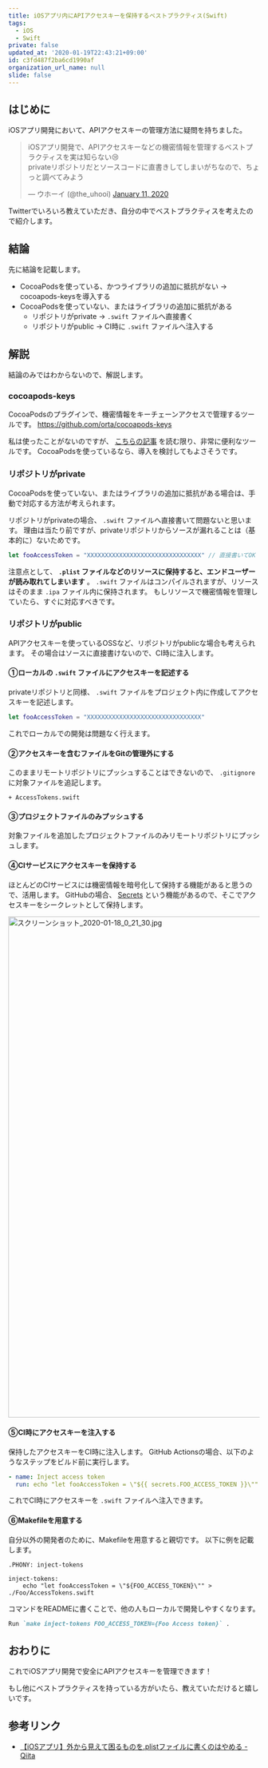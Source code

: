 ```yaml
---
title: iOSアプリ内にAPIアクセスキーを保持するベストプラクティス(Swift)
tags:
  - iOS
  - Swift
private: false
updated_at: '2020-01-19T22:43:21+09:00'
id: c3fd487f2ba6cd1990af
organization_url_name: null
slide: false
---
```

## はじめに

iOSアプリ開発において、APIアクセスキーの管理方法に疑問を持ちました。

<blockquote class="twitter-tweet"><p lang="ja" dir="ltr">iOSアプリ開発で、APIアクセスキーなどの機密情報を管理するベストプラクティスを実は知らない😢<br>privateリポジトリだとソースコードに直書きしてしまいがちなので、ちょっと調べてみよう</p>&mdash; ウホーイ (@the_uhooi) <a href="https://twitter.com/the_uhooi/status/1215894536611745792?ref_src=twsrc%5Etfw">January 11, 2020</a></blockquote> <script async src="https://platform.twitter.com/widgets.js" charset="utf-8"></script>

Twitterでいろいろ教えていただき、自分の中でベストプラクティスを考えたので紹介します。

## 結論

先に結論を記載します。

- CocoaPodsを使っている、かつライブラリの追加に抵抗がない → cocoapods-keysを導入する
- CocoaPodsを使っていない、またはライブラリの追加に抵抗がある
  - リポジトリがprivate → `.swift` ファイルへ直接書く
  - リポジトリがpublic → CI時に `.swift` ファイルへ注入する

## 解説

結論のみではわからないので、解説します。

### cocoapods-keys

CocoaPodsのプラグインで、機密情報をキーチェーンアクセスで管理するツールです。
https://github.com/orta/cocoapods-keys

私は使ったことがないのですが、 [こちらの記事](https://qiita.com/susieyy/items/4632e30068a826b936f6) を読む限り、非常に便利なツールです。
CocoaPodsを使っているなら、導入を検討してもよさそうです。

### リポジトリがprivate

CocoaPodsを使っていない、またはライブラリの追加に抵抗がある場合は、手動で対応する方法が考えられます。

リポジトリがprivateの場合、 `.swift` ファイルへ直接書いて問題ないと思います。
理由は当たり前ですが、privateリポジトリからソースが漏れることは（基本的に）ないためです。

```swift:AccessTokens.swift
let fooAccessToken = "XXXXXXXXXXXXXXXXXXXXXXXXXXXXXXXX" // 直接書いてOK
```

注意点として、 __`.plist` ファイルなどのリソースに保持すると、エンドユーザーが読み取れてしまいます__ 。
`.swift` ファイルはコンパイルされますが、リソースはそのまま `.ipa` ファイル内に保持されます。
もしリソースで機密情報を管理していたら、すぐに対応すべきです。

### リポジトリがpublic

APIアクセスキーを使っているOSSなど、リポジトリがpublicな場合も考えられます。
その場合はソースに直接書けないので、CI時に注入します。

#### ①ローカルの `.swift` ファイルにアクセスキーを記述する

privateリポジトリと同様、 `.swift` ファイルをプロジェクト内に作成してアクセスキーを記述します。

```swift:AccessTokens.swift
let fooAccessToken = "XXXXXXXXXXXXXXXXXXXXXXXXXXXXXXXX"
```

これでローカルでの開発は問題なく行えます。

#### ②アクセスキーを含むファイルをGitの管理外にする

このままリモートリポジトリにプッシュすることはできないので、 `.gitignore` に対象ファイルを追記します。

```diff:.gitignore
+ AccessTokens.swift
```

#### ③プロジェクトファイルのみプッシュする

対象ファイルを追加したプロジェクトファイルのみリモートリポジトリにプッシュします。

#### ④CIサービスにアクセスキーを保持する

ほとんどのCIサービスには機密情報を暗号化して保持する機能があると思うので、活用します。
GitHubの場合、 [Secrets](https://help.github.com/ja/actions/automating-your-workflow-with-github-actions/creating-and-using-encrypted-secrets) という機能があるので、そこでアクセスキーをシークレットとして保持します。

<img width="1003" alt="スクリーンショット_2020-01-18_0_21_30.jpg" src="https://qiita-image-store.s3.ap-northeast-1.amazonaws.com/0/138245/d52fc999-dbad-29b3-2bf6-74ffc1602e68.jpeg">

#### ⑤CI時にアクセスキーを注入する

保持したアクセスキーをCI時に注入します。
GitHub Actionsの場合、以下のようなステップをビルド前に実行します。

```yml:main.yml
- name: Inject access token
  run: echo "let fooAccessToken = \"${{ secrets.FOO_ACCESS_TOKEN }}\"" > ./Foo/AccessTokens.swift
```

これでCI時にアクセスキーを `.swift` ファイルへ注入できます。

#### ⑥Makefileを用意する

自分以外の開発者のために、Makefileを用意すると親切です。
以下に例を記載します。

```make:Makefile
.PHONY: inject-tokens

inject-tokens:
	echo "let fooAccessToken = \"${FOO_ACCESS_TOKEN}\"" > ./Foo/AccessTokens.swift
```

コマンドをREADMEに書くことで、他の人もローカルで開発しやすくなります。

```md:README.md
Run `make inject-tokens FOO_ACCESS_TOKEN={Foo Access token}` .
```

## おわりに

これでiOSアプリ開発で安全にAPIアクセスキーを管理できます！

もし他にベストプラクティスを持っている方がいたら、教えていただけると嬉しいです。

## 参考リンク

- [【iOSアプリ】外から見えて困るものを.plistファイルに書くのはやめる - Qiita](https://qiita.com/meSummer/items/8635d5b0c82b6af60b29)
